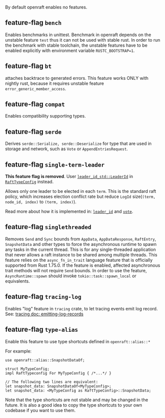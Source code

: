 
By default openraft enables no features.

## feature-flag `bench`

Enables benchmarks in unittest. Benchmark in openraft depends on the unstable feature
`test` thus it can not be used with stable rust. In order to run the benchmark with stable
toolchain, the unstable features have to be enabled explicitly with environment variable
`RUSTC_BOOTSTRAP=1`.

## feature-flag `bt`

attaches backtrace to generated errors.
This feature works ONLY with nightly rust, because it requires unstable feature `error_generic_member_access`.

## feature-flag `compat`

Enables compatibility supporting types.

## feature-flag `serde`

Derives `serde::Serialize, serde::Deserialize` for type that are used
in storage and network, such as `Vote` or `AppendEntriesRequest`.

## feature-flag `single-term-leader`

**This feature flag is removed**.
User [`leader_id_std::LeaderId`] in [`RaftTypeConfig`] instead.

Allows only one leader to be elected in each `term`.
This is the standard raft policy, which increases election conflict rate
but reduce `LogId` size(`(term, node_id, index)` to `(term, index)`).

Read more about how it is implemented in:
[`leader_id`](crate::docs::data::leader_id)
and [`vote`](crate::docs::data::vote).

## feature-flag `singlethreaded`

Removes `Send` and `Sync` bounds from `AppData`, `AppDataResponse`, `RaftEntry`, `SnapshotData`
and other types to force the  asynchronous runtime to spawn any tasks in the current thread.
This is for any single-threaded application that never allows a raft instance to be shared among multiple threads.
This feature relies on the `async_fn_in_trait` language feature that is officially supported from Rust 1.75.0.
If the feature is enabled, affected asynchronous trait methods will not require `Send` bounds.
In order to use the feature, `AsyncRuntime::spawn` should invoke `tokio::task::spawn_local` or equivalents.


## feature-flag `tracing-log`

Enables "log" feature in `tracing` crate, to let tracing events
emit log record.
See: [tracing doc: emitting-log-records](https://docs.rs/tracing/latest/tracing/#emitting-log-records)


[`RaftNetwork::full_snapshot()`]: crate::network::RaftNetwork::full_snapshot
[`RaftNetwork::install_snapshot()`]: crate::network::RaftNetwork::install_snapshot


## feature-flag `type-alias`

Enable this feature to use type shortcuts defined in `openraft::alias::*`

For example:
```rust,ignore
use openraft::alias::SnapshotDataOf;

struct MyTypeConfig;
impl RaftTypeconfig For MyTypeConfig { /*...*/ }

// The following two lines are equivalent:
let snapshot_data: SnapshotDataOf<MyTypeConfig>;
let snapshot_data: <MyTypeConfig as RaftTypeConfig>::SnapshotData;
```

Note that the type shortcuts are not stable and may be changed in the future.
It is also a good idea to copy the type shortcuts to your own codebase if you
want to use them.

[`RaftTypeConfig`]: crate::RaftTypeConfig
[`leader_id_std::LeaderId`]: crate::impls::leader_id_std::LeaderId
